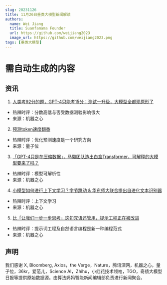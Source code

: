 ```yaml
---
slug: 20231126
title: 11月26日垂类大模型新闻解读
authors:
  name: Wei Jiang
  title: Suanfamama Founder
  url: https://github.com/weijiang2023
  image_url: https://github.com/weijiang2023.png
tags: [垂类大模型]
---
```


# 需自动生成的内容
## 资讯

1. [人类考92分的题，GPT-4只能考15分：测试一升级，大模型全都现原形了](https://mp.weixin.qq.com/s/YwFEwPZB3OsZAV1xozRTNw)
* 热辣时评：分数高低与否受数据测验影响很大
* 来源：机器之心

2. [预测token速度翻番](https://mp.weixin.qq.com/s/riZ2i0UA2Y8GR6du8yig0A)
* 热辣时评：优化预测速度是一个研究方向
* 来源：量子位

3. [「GPT-4只是在压缩数据」，马毅团队造出白盒Transformer，可解释的大模型要来了吗？](https://mp.weixin.qq.com/s/ErrCWbz8zDqSYkC9DH79Mg)
* 热辣时评：模型可解析性
* 来源：机器之心

4. [小模型如何进行上下文学习？字节跳动 & 华东师大联合提出自进化文本识别器](https://mp.weixin.qq.com/s/ANDs3Aywdm9F578JETl08g)
* 热辣时评：上下文学习
* 来源：机器之心

5. [比「让我们一步一步思考」这句咒语还管用，提示工程正在被改进](https://mp.weixin.qq.com/s/1sFPggjZELzjFeKFCnw_8w)
* 热辣时评：提示词工程及自然语言编程是新一种编程范式
* 来源：机器之心

## 声明

我们感谢 X, Bloomberg, Axios，the Verge，Nature，腾讯深网，机器之心，量子位，36kr，爱范儿，Science AI，Zhihu，小红花技术领袖，TGO，奇绩大模型日报等提供原始数据源。由算法妈妈智能新闻编辑部负责进行新闻聚合。
